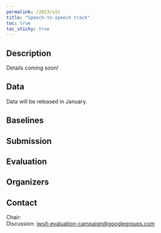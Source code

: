 ```yaml
---
permalink: /2023/s2s
title: "Speech-to-speech track"
toc: true
toc_sticky: true
---
```


<!--
Markdown notes: comments can be formed as in this example;
bulleted lines start with a - ;
if you want to have a line break either put a blank line in between the text or leave two spaces at the end of the line
-->

## Description

Details coming soon!

<!-- Description the task, the languages, and the type of data -->


## Data

Data will be released in January.

<!-- Details description of the data and links to download -->


## Baselines

<!-- Links to the baselines to be used (descriptions, publications and/or links to models, code) -->


## Submission

<!-- Description of expected submission format and submission instructions -->


## Evaluation

<!-- Description of metrics used for evaluation, what the official ranking is based on, links to evaluation scripts -->


## Organizers

<!-- List of organizers' names and affiliations -->


## Contact

<!-- Add chair(s) and their contact info, as well as standard google group -->
Chair:   
Discussion: <iwslt-evaluation-campaign@googlegroups.com>
